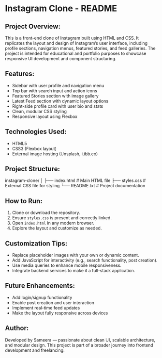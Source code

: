 Instagram Clone - README
========================

Project Overview:
-----------------
This is a front-end clone of Instagram built using HTML and CSS. It replicates the layout and design of Instagram’s user interface, including profile sections, navigation menus, featured stories, and feed galleries. The project is intended for educational and portfolio purposes to showcase responsive UI development and component structuring.

Features:
---------
- Sidebar with user profile and navigation menu
- Top bar with search input and action icons
- Featured Stories section with image gallery
- Latest Feed section with dynamic layout options
- Right-side profile card with user bio and stats
- Clean, modular CSS styling
- Responsive layout using Flexbox

Technologies Used:
------------------
- HTML5
- CSS3 (Flexbox layout)
- External image hosting (Unsplash, i.ibb.co)

Project Structure:
------------------
instagram-clone/
│
├── index.html          # Main HTML file
├── styles.css          # External CSS file for styling
└── README.txt          # Project documentation

How to Run:
-----------
1. Clone or download the repository.
2. Ensure `styles.css` is present and correctly linked.
3. Open `index.html` in any modern browser.
4. Explore the layout and customize as needed.

Customization Tips:
-------------------
- Replace placeholder images with your own or dynamic content.
- Add JavaScript for interactivity (e.g., search functionality, post creation).
- Use media queries to enhance mobile responsiveness.
- Integrate backend services to make it a full-stack application.

Future Enhancements:
--------------------
- Add login/signup functionality
- Enable post creation and user interaction
- Implement real-time feed updates
- Make the layout fully responsive across devices

Author:
-------
Developed by Sameera — passionate about clean UI, scalable architecture, and modular design. This project is part of a broader journey into frontend development and freelancing.
